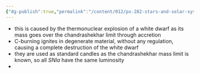 ```yaml
---
{"dg-publish":true,"permalink":"/content/012/px-282-stars-and-solar-system/term-1-stars/e-stellar-evolution/px-282-e8-supernova-ia/","noteIcon":"1","created":"2024-11-26T10:53:29.170+00:00","updated":"2024-11-26T10:56:01.927+00:00"}
---
```


- this is caused by the thermonuclear explosion of a white dwarf as its mass goes over the chandrashekhar limit through accretion
- C-burning ignites in degenerate material, without any regulation, causing a complete destruction of the white dwarf
- they are used as standard candles as the chandrashekhar mass limit is known, so all $SN Ia$ have the same luminosity
- 